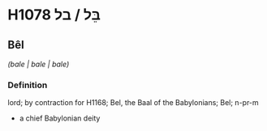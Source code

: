 # H1078 בֵּל / בל

## Bêl

_(bale | bale | bale)_

### Definition

lord; by contraction for H1168; Bel, the Baal of the Babylonians; Bel; n-pr-m

- a chief Babylonian deity
